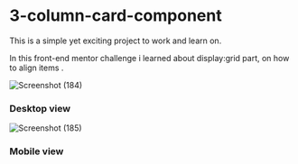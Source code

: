 # 3-column-card-component

<p>This is a simple yet exciting project to work and learn on.</p>
<p>In this front-end mentor challenge i learned about display:grid part, on how to align items . </p>

![Screenshot (184)](https://user-images.githubusercontent.com/95866125/228802212-0ee81903-c246-4d7f-a07c-246ea02c1dec.png)
<h3>Desktop view</h3>



![Screenshot (185)](https://user-images.githubusercontent.com/95866125/228802398-00e10ecb-9ff6-4fce-b1c1-6a2ebacb01e1.png)
<h3> Mobile view </h3>
